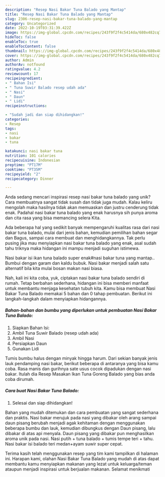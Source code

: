 ```yaml
---
description: "Resep Nasi Bakar Tuna Balado yang Mantap"
title: "Resep Nasi Bakar Tuna Balado yang Mantap"
slug: 2306-resep-nasi-bakar-tuna-balado-yang-mantap
category: Uncategorized
date: 2022-10-19T03:31:39.422Z
image: https://img-global.cpcdn.com/recipes/243f9f2f4c5414da/680x482cq70/nasi-bakar-tuna-balado-foto-resep-utama.jpg
hideToc: false
enableToc: true
enableTocContent: false
thumbnail: https://img-global.cpcdn.com/recipes/243f9f2f4c5414da/680x482cq70/nasi-bakar-tuna-balado-foto-resep-utama.jpg
cover: https://img-global.cpcdn.com/recipes/243f9f2f4c5414da/680x482cq70/nasi-bakar-tuna-balado-foto-resep-utama.jpg
author: Admin
authorAv: notfound
ratingvalue: 4.2
reviewcount: 17
recipeingredient:
- " Bahan Isi"
- " Tuna Suwir Balado resep udah ada"
- " Nasi"
- " Daun"
- " Lidi"
recipeinstructions:

- "Sudah jadi dan siap dihidangkan!"
categories:
- Resep
tags:
- nasi
- bakar
- tuna

katakunci: nasi bakar tuna 
nutrition: 101 calories
recipecuisine: Indonesian
preptime: "PT17M"
cooktime: "PT35M"
recipeyield: "2"
recipecategory: Dinner

---
```





Anda sedang mencari inspirasi resep nasi bakar tuna balado yang unik? Cara membuatnya sangat tidak susah dan tidak juga mudah. Kalau keliru mengolah maka hasilnya tidak akan memuaskan dan justru cenderung tidak enak. Padahal nasi bakar tuna balado yang enak harusnya sih punya aroma dan cita rasa yang bisa memancing selera Kita.





Ada beberapa hal yang sedikit banyak mempengaruhi kualitas rasa dari nasi bakar tuna balado, mulai dari jenis bahan, kemudian pemilihan bahan segar dan Bagus, sampai cara membuat dan menghidangkannya. Tak perlu pusing jika mau menyiapkan nasi bakar tuna balado yang enak,      asal sudah tahu triknya maka hidangan ini mampu menjadi suguhan istimewa.














Nasi bakar isi ikan tuna balado super enak#nasi bakar tuna yang mantap.. Bumbui dengan garam dan kaldu bubuk. Nasi bakar menjadi salah satu alternatif bila kita mulai bosan makan nasi biasa.






Nah, kali ini kita coba, yuk, ciptakan nasi bakar tuna balado sendiri di rumah. Tetap berbahan sederhana, hidangan ini bisa memberi manfaat untuk membantu menjaga kesehatan tubuh kita. Kamu bisa membuat Nasi Bakar Tuna Balado memakai 5 bahan dan 0 tahap pembuatan. Berikut ini langkah-langkah dalam menyiapkan hidangannya.

<!--inarticleads1-->

##### Bahan-bahan dan bumbu yang diperlukan untuk pembuatan Nasi Bakar Tuna Balado:

1. Siapkan  Bahan Isi:
1. Ambil  Tuna Suwir Balado (resep udah ada)
1. Ambil  Nasi
1. Persiapkan  Daun
1. Gunakan  Lidi


Tumis bumbu halus dengan minyak hingga harum. Dari sekian banyak jenis lauk pendamping nasi bakar, berikut beberapa di antaranya yang bisa kamu coba. Rasa manis dan gurihnya sate usus cocok dipadukan dengan nasi bakar. Itulah dia Resep Masakan Ikan Tuna Goreng Balado yang bias anda coba dirumah. 

<!--inarticleads2-->

##### Cara buat Nasi Bakar Tuna Balado:


1. Selesai dan siap dihidangkan!

Bahan yang mudah ditemukan dan cara pembuatan yang sangat sederhana dan praktis. Nasi bakar merujuk pada nasi yang dibakar oleh arang sampai daun pisang berubah menjadi agak kehitaman dengan menggunakan beberapa bumbu dan lauk, kemudian dibungkus dengan Daun pisang, lalu dibakar di atas api menyala. Daun pisang yang dibakar pun menghasilkan aroma unik pada nasi. Nasi putih + tuna balado + tumis tempe teri + tahu. Nasi bakar isi balado teri medan+ayam suwir super cepat. 

Terima kasih telah menggunakan resep yang tim kami tampilkan di halaman ini. Harapan kami, olahan Nasi Bakar Tuna Balado yang mudah di atas dapat membantu kamu menyiapkan makanan yang lezat untuk keluarga/teman ataupun menjadi inspirasi untuk berjualan makanan. Selamat menikmati
